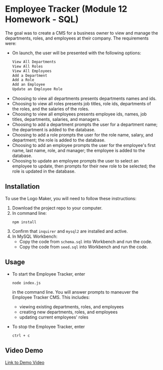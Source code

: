 # Employee Tracker (Module 12 Homework - SQL)

The goal was to create a CMS for a business owner to view and manage the departments, roles, and employees at their company. The requirements were:
- On launch, the user will be presented with the following options:
    ```md
    View All Departments
    View All Roles
    View All Employees
    Add a Department
    Add a Role
    Add an Employee
    Update an Employee Role
    ```
- Choosing to view all departments presents departments names and ids.
- Choosing to view all roles presents job titles, role ids, departments of the roles, and the salaries of the roles.
- Choosing to view all employees presents employee ids, names, job titles, departments, salaries, and managers.
- Choosing to add a department prompts the user for a department name; the department is added to the database.
- Choosing to add a role prompts the user for the role name, salary, and department; the role is added to the database.
- Choosing to add an employee prompts the user for the employee's first name, last name, role, and manager; the employee is added to the database.
- Choosing to update an employee prompts the user to select an employee to update, then prompts for their new role to be selected; the role is updated in the database.

## Installation

To use the Logo Maker, you will need to follow these instructions:
1. Download the project repo to your computer.
2. In command line:
    ```
    npm install
    ```
3. Confirm that ```inquirer``` and ```mysql2``` are installed and active.
4. In MySQL Workbench:
    - Copy the code from ```schema.sql``` into Workbench and run the code.
    - Copy the code from ```seed.sql``` into Workbench and run the code.

## Usage

- To start the Employee Tracker, enter

  ```
  node index.js
  ``` 

  in the command line. You will answer prompts to maneuver the Employee Tracker CMS. This includes:
    - viewing existing departments, roles, and employees
    - creating new departments, roles, and employees
    - updating current employees' roles

- To stop the Employee Tracker, enter

    ```
    ctrl + c
    ```

## Video Demo

[Link to Demo Video](https://watch.screencastify.com/v/kxhnIpZg1SZFTZUmTNBh)